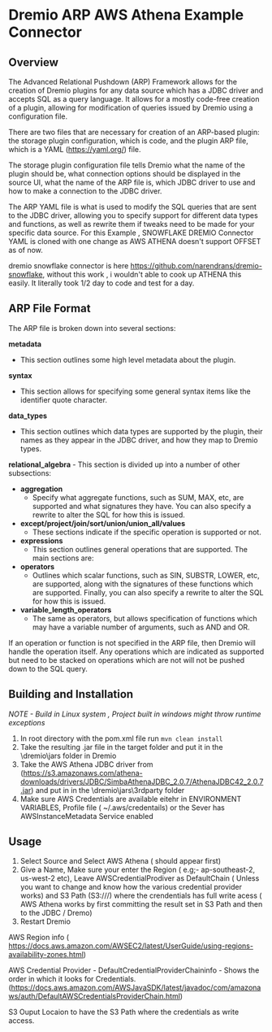 # Dremio ARP AWS Athena Example Connector


## Overview

The Advanced Relational Pushdown (ARP) Framework allows for the creation of Dremio plugins for any data source which has a JDBC driver and accepts SQL 
as a query language. It allows for a mostly code-free creation of a plugin, allowing for modification of queries issued 
by Dremio using a configuration file.

There are two files that are necessary for creation of an ARP-based plugin: the storage plugin configuration, which 
is code, and the plugin ARP file, which is a YAML (https://yaml.org/) file.

The storage plugin configuration file tells Dremio what the name of the plugin should be, what connection options 
should be displayed in the source UI, what the name of the ARP file is, which JDBC driver to use and how to make a 
connection to the JDBC driver.

The ARP YAML file is what is used to modify the SQL queries that are sent to the JDBC driver, allowing you to specify 
support for different data types and functions, as well as rewrite them if tweaks need to be made for your specific 
data source. For this Example , SNOWFLAKE DREMIO Connector YAML is cloned with one change as AWS ATHENA doesn't support OFFSET as of now.

dremio snowflake connector is here https://github.com/narendrans/dremio-snowflake, without this work , i wouldn't able to cook up ATHENA this easily. It literally took 1/2 day to code and test for a day.

## ARP File Format

The ARP file is broken down into several sections:

**metadata**
- This section outlines some high level metadata about the plugin.

**syntax**
- This section allows for specifying some general syntax items like the identifier quote character.

**data_types**
- This section outlines which data types are supported by the plugin, their names as they appear in the JDBC driver, and how they map to Dremio types.

**relational_algebra** - This section is divided up into a number of other subsections:

- **aggregation**
  - Specify what aggregate functions, such as SUM, MAX, etc, are supported and what signatures they have. You can also specify a rewrite to alter the SQL for how this is issued.
- **except/project/join/sort/union/union_all/values**
  - These sections indicate if the specific operation is supported or not.
- **expressions**
  - This section outlines general operations that are supported. The main sections are:
- **operators**
  - Outlines which scalar functions, such as SIN, SUBSTR, LOWER, etc, are supported, along with the signatures of these functions which are supported. Finally, you can also specify a rewrite to alter the SQL for how this is issued.
- **variable_length_operators**
  - The same as operators, but allows specification of functions which may have a variable number of arguments, such as AND and OR.

If an operation or function is not specified in the ARP file, then Dremio will handle the operation itself. Any operations which are indicated as supported but need to be stacked on operations which are not will not be pushed down to the SQL query.

## Building and Installation
*NOTE - Build in Linux system , Project built in windows might throw runtime exceptions*
1. In root directory with the pom.xml file run `mvn clean install`
2. Take the resulting .jar file in the target folder and put it in the \dremio\jars folder in Dremio
3. Take the AWS Athena JDBC driver from (https://s3.amazonaws.com/athena-downloads/drivers/JDBC/SimbaAthenaJDBC_2.0.7/AthenaJDBC42_2.0.7.jar) and put in in the \dremio\jars\3rdparty folder
4. Make sure AWS Credentials are available eitehr in ENVIRONMENT VARIABLES, Profile file ( ~/.aws/credentails) or the Sever has AWSInstanceMetadata Service enabled

## Usage
1. Select Source and Select AWS Athena ( should appear first)
3. Give a Name, Make sure your enter the Region ( e.g;- ap-southeast-2, us-west-2 etc), Leave AWSCredentialProdiver as DefaultChain ( Unless you want to change and know how the various credential provider works) and S3 Path (S3://<bucketname>/<path>) where the crendentials has full write acess ( AWS Athena works by first committing the result set in S3 Path and then to the JDBC / Dremo)
4. Restart Dremio

AWS Region info ( https://docs.aws.amazon.com/AWSEC2/latest/UserGuide/using-regions-availability-zones.html)

AWS Credential Provider - DefaultCredentialProviderChaininfo - Shows the order in which it looks for Credentials. (https://docs.aws.amazon.com/AWSJavaSDK/latest/javadoc/com/amazonaws/auth/DefaultAWSCredentialsProviderChain.html)

S3 Ouput Locaion to have the S3 Path where the credentials as write access.



